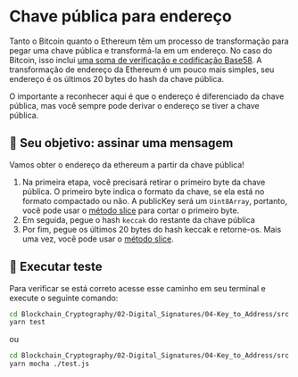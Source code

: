 # Chave pública para endereço

Tanto o Bitcoin quanto o Ethereum têm um processo de transformação para pegar uma chave pública e transformá-la em um endereço. No caso do Bitcoin, isso inclui [uma soma de verificação e codificação Base58](https://en.bitcoin.it/wiki/Technical_background_of_version_1_Bitcoin_addresses). A transformação de endereço da Ethereum é um pouco mais simples, seu endereço é os últimos 20 bytes do hash da chave pública.

O importante a reconhecer aqui é que o endereço é diferenciado da chave pública, mas você sempre pode derivar o endereço se tiver a chave pública.

## 🏁 Seu objetivo: assinar uma mensagem

Vamos obter o endereço da ethereum a partir da chave pública!

1. Na primeira etapa, você precisará retirar o primeiro byte da chave pública. O primeiro byte indica o formato da chave, se ela está no formato compactado ou não. A publicKey será um `Uint8Array`, portanto, você pode usar o [método slice](https://developer.mozilla.org/pt-BR/docs/Web/JavaScript/Reference/Global_Objects/Array/slice) para cortar o primeiro byte.
2. Em seguida, pegue o hash `keccak` do restante da chave pública
3. Por fim, pegue os últimos 20 bytes do hash keccak e retorne-os. Mais uma vez, você pode usar o [método slice](https://developer.mozilla.org/pt-BR/docs/Web/JavaScript/Reference/Global_Objects/Array/slice).

## 🧪 Executar teste

Para verificar se está correto acesse esse caminho em seu terminal e execute o seguinte comando:

```bash
cd Blockchain_Cryptography/02-Digital_Signatures/04-Key_to_Address/src
yarn test
```

ou 

```bash
cd Blockchain_Cryptography/02-Digital_Signatures/04-Key_to_Address/src
yarn mocha ./test.js
```